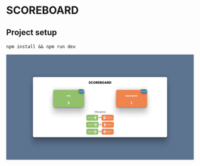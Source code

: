 # SCOREBOARD

## Project setup
```
npm install && npm run dev
```



![preview](https://raw.githubusercontent.com/gustavoripardo/vue-scoreboard/main/public/preview.png) 